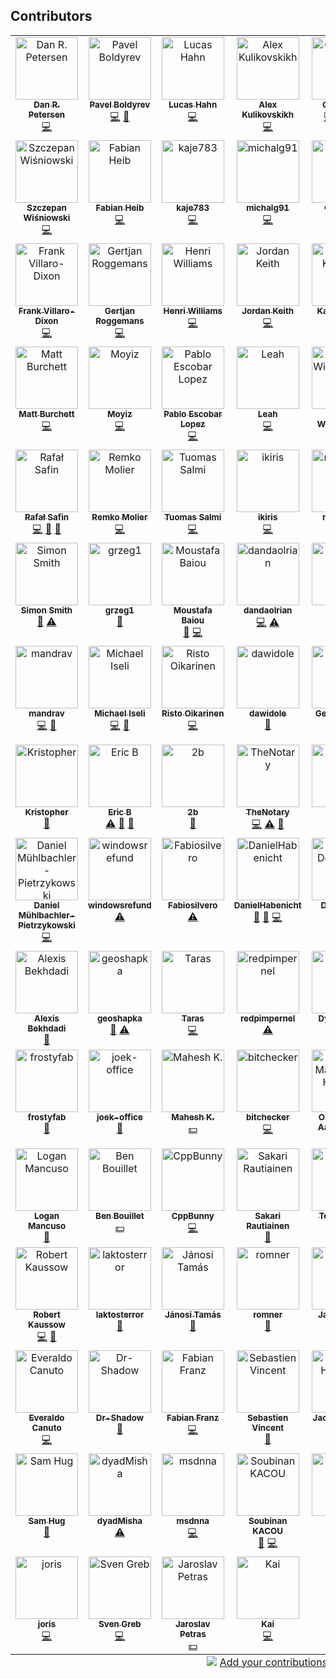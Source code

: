 ## Contributors

<!-- ALL-CONTRIBUTORS-LIST:START - Do not remove or modify this section -->
<!-- prettier-ignore-start -->
<!-- markdownlint-disable -->
<table>
  <tbody>
    <tr>
      <td align="center" valign="top" width="14.28%"><a href="https://danitso.com/"><img src="https://avatars.githubusercontent.com/u/7096448?v=4?s=100" width="100px;" alt="Dan R. Petersen"/><br /><sub><b>Dan R. Petersen</b></sub></a><br /><a href="https://github.com/bpg/terraform-provider-proxmox/commits?author=danitso-dp" title="Code">💻</a></td>
      <td align="center" valign="top" width="14.28%"><a href="https://github.com/bpg"><img src="https://avatars.githubusercontent.com/u/627562?v=4?s=100" width="100px;" alt="Pavel Boldyrev"/><br /><sub><b>Pavel Boldyrev</b></sub></a><br /><a href="https://github.com/bpg/terraform-provider-proxmox/commits?author=bpg" title="Code">💻</a> <a href="#maintenance-bpg" title="Maintenance">🚧</a></td>
      <td align="center" valign="top" width="14.28%"><a href="https://github.com/luhahn"><img src="https://avatars.githubusercontent.com/u/61747797?v=4?s=100" width="100px;" alt="Lucas Hahn"/><br /><sub><b>Lucas Hahn</b></sub></a><br /><a href="https://github.com/bpg/terraform-provider-proxmox/commits?author=luhahn" title="Code">💻</a></td>
      <td align="center" valign="top" width="14.28%"><a href="https://github.com/blz-ea"><img src="https://avatars.githubusercontent.com/u/19339605?v=4?s=100" width="100px;" alt="Alex Kulikovskikh"/><br /><sub><b>Alex Kulikovskikh</b></sub></a><br /><a href="https://github.com/bpg/terraform-provider-proxmox/commits?author=blz-ea" title="Code">💻</a></td>
      <td align="center" valign="top" width="14.28%"><a href="https://github.com/otopetrik"><img src="https://avatars.githubusercontent.com/u/972298?v=4?s=100" width="100px;" alt="Oto Petřík"/><br /><sub><b>Oto Petřík</b></sub></a><br /><a href="https://github.com/bpg/terraform-provider-proxmox/commits?author=otopetrik" title="Code">💻</a> <a href="#question-otopetrik" title="Answering Questions">💬</a> <a href="https://github.com/bpg/terraform-provider-proxmox/issues?q=author%3Aotopetrik" title="Bug reports">🐛</a> <a href="https://github.com/bpg/terraform-provider-proxmox/commits?author=otopetrik" title="Documentation">📖</a></td>
      <td align="center" valign="top" width="14.28%"><a href="https://www.patreon.com/boik"><img src="https://avatars.githubusercontent.com/u/6451933?v=4?s=100" width="100px;" alt="Boik"/><br /><sub><b>Boik</b></sub></a><br /><a href="https://github.com/bpg/terraform-provider-proxmox/commits?author=qazbnm456" title="Code">💻</a></td>
      <td align="center" valign="top" width="14.28%"><a href="https://github.com/abdo-farag"><img src="https://avatars.githubusercontent.com/u/10170837?v=4?s=100" width="100px;" alt="Abdelfadeel Farag"/><br /><sub><b>Abdelfadeel Farag</b></sub></a><br /><a href="https://github.com/bpg/terraform-provider-proxmox/commits?author=abdo-farag" title="Code">💻</a></td>
    </tr>
    <tr>
      <td align="center" valign="top" width="14.28%"><a href="https://github.com/kugo12"><img src="https://avatars.githubusercontent.com/u/15050771?v=4?s=100" width="100px;" alt="Szczepan Wiśniowski"/><br /><sub><b>Szczepan Wiśniowski</b></sub></a><br /><a href="https://github.com/bpg/terraform-provider-proxmox/commits?author=kugo12" title="Code">💻</a></td>
      <td align="center" valign="top" width="14.28%"><a href="https://github.com/xonvanetta"><img src="https://avatars.githubusercontent.com/u/11271952?v=4?s=100" width="100px;" alt="Fabian Heib"/><br /><sub><b>Fabian Heib</b></sub></a><br /><a href="https://github.com/bpg/terraform-provider-proxmox/commits?author=xonvanetta" title="Code">💻</a></td>
      <td align="center" valign="top" width="14.28%"><a href="https://github.com/kaje783"><img src="https://avatars.githubusercontent.com/u/120482249?v=4?s=100" width="100px;" alt="kaje783"/><br /><sub><b>kaje783</b></sub></a><br /><a href="https://github.com/bpg/terraform-provider-proxmox/commits?author=kaje783" title="Code">💻</a></td>
      <td align="center" valign="top" width="14.28%"><a href="https://github.com/michalg91"><img src="https://avatars.githubusercontent.com/u/63045346?v=4?s=100" width="100px;" alt="michalg91"/><br /><sub><b>michalg91</b></sub></a><br /><a href="https://github.com/bpg/terraform-provider-proxmox/commits?author=michalg91" title="Code">💻</a></td>
      <td align="center" valign="top" width="14.28%"><a href="https://github.com/1-cameron"><img src="https://avatars.githubusercontent.com/u/68611194?v=4?s=100" width="100px;" alt="Cameron"/><br /><sub><b>Cameron</b></sub></a><br /><a href="https://github.com/bpg/terraform-provider-proxmox/commits?author=1-cameron" title="Code">💻</a></td>
      <td align="center" valign="top" width="14.28%"><a href="https://christopherjones.us/"><img src="https://avatars.githubusercontent.com/u/115515?v=4?s=100" width="100px;" alt="Chris Jones"/><br /><sub><b>Chris Jones</b></sub></a><br /><a href="https://github.com/bpg/terraform-provider-proxmox/commits?author=magikid" title="Code">💻</a></td>
      <td align="center" valign="top" width="14.28%"><a href="https://dominik.wombacher.cc/"><img src="https://avatars.githubusercontent.com/u/16312366?v=4?s=100" width="100px;" alt="Dominik Wombacher"/><br /><sub><b>Dominik Wombacher</b></sub></a><br /><a href="https://github.com/bpg/terraform-provider-proxmox/commits?author=wombelix" title="Code">💻</a></td>
    </tr>
    <tr>
      <td align="center" valign="top" width="14.28%"><a href="http://frank.villaro-dixon.eu/"><img src="https://avatars.githubusercontent.com/u/17879459?v=4?s=100" width="100px;" alt="Frank Villaro-Dixon"/><br /><sub><b>Frank Villaro-Dixon</b></sub></a><br /><a href="https://github.com/bpg/terraform-provider-proxmox/commits?author=Frankkkkk" title="Code">💻</a></td>
      <td align="center" valign="top" width="14.28%"><a href="https://github.com/groggemans"><img src="https://avatars.githubusercontent.com/u/11381284?v=4?s=100" width="100px;" alt="Gertjan Roggemans"/><br /><sub><b>Gertjan Roggemans</b></sub></a><br /><a href="https://github.com/bpg/terraform-provider-proxmox/commits?author=groggemans" title="Code">💻</a></td>
      <td align="center" valign="top" width="14.28%"><a href="https://github.com/HenriAW"><img src="https://avatars.githubusercontent.com/u/24527359?v=4?s=100" width="100px;" alt="Henri Williams"/><br /><sub><b>Henri Williams</b></sub></a><br /><a href="https://github.com/bpg/terraform-provider-proxmox/commits?author=HenriAW" title="Code">💻</a></td>
      <td align="center" valign="top" width="14.28%"><a href="https://github.com/zeddD1abl0"><img src="https://avatars.githubusercontent.com/u/8335605?v=4?s=100" width="100px;" alt="Jordan Keith"/><br /><sub><b>Jordan Keith</b></sub></a><br /><a href="https://github.com/bpg/terraform-provider-proxmox/commits?author=zeddD1abl0" title="Code">💻</a></td>
      <td align="center" valign="top" width="14.28%"><a href="https://github.com/shortmann"><img src="https://avatars.githubusercontent.com/u/20142334?v=4?s=100" width="100px;" alt="Kai Kahllund"/><br /><sub><b>Kai Kahllund</b></sub></a><br /><a href="https://github.com/bpg/terraform-provider-proxmox/commits?author=shortmann" title="Code">💻</a></td>
      <td align="center" valign="top" width="14.28%"><a href="https://github.com/kevinglasson"><img src="https://avatars.githubusercontent.com/u/22187575?v=4?s=100" width="100px;" alt="Kevin"/><br /><sub><b>Kevin</b></sub></a><br /><a href="https://github.com/bpg/terraform-provider-proxmox/commits?author=kevinglasson" title="Code">💻</a></td>
      <td align="center" valign="top" width="14.28%"><a href="https://github.com/krzysztof-magosa"><img src="https://avatars.githubusercontent.com/u/6112411?v=4?s=100" width="100px;" alt="Krzysztof Magosa"/><br /><sub><b>Krzysztof Magosa</b></sub></a><br /><a href="https://github.com/bpg/terraform-provider-proxmox/commits?author=krzysztof-magosa" title="Code">💻</a></td>
    </tr>
    <tr>
      <td align="center" valign="top" width="14.28%"><a href="https://burchett.dev/"><img src="https://avatars.githubusercontent.com/u/783042?v=4?s=100" width="100px;" alt="Matt Burchett"/><br /><sub><b>Matt Burchett</b></sub></a><br /><a href="https://github.com/bpg/terraform-provider-proxmox/commits?author=mattburchett" title="Code">💻</a></td>
      <td align="center" valign="top" width="14.28%"><a href="https://github.com/moyiz"><img src="https://avatars.githubusercontent.com/u/8603313?v=4?s=100" width="100px;" alt="Moyiz"/><br /><sub><b>Moyiz</b></sub></a><br /><a href="https://github.com/bpg/terraform-provider-proxmox/commits?author=moyiz" title="Code">💻</a></td>
      <td align="center" valign="top" width="14.28%"><a href="https://github.com/pescobar"><img src="https://avatars.githubusercontent.com/u/103797?v=4?s=100" width="100px;" alt="Pablo Escobar Lopez"/><br /><sub><b>Pablo Escobar Lopez</b></sub></a><br /><a href="https://github.com/bpg/terraform-provider-proxmox/commits?author=pescobar" title="Code">💻</a></td>
      <td align="center" valign="top" width="14.28%"><a href="https://hrmny.sh/"><img src="https://avatars.githubusercontent.com/u/8845940?v=4?s=100" width="100px;" alt="Leah"/><br /><sub><b>Leah</b></sub></a><br /><a href="https://github.com/bpg/terraform-provider-proxmox/commits?author=ForsakenHarmony" title="Code">💻</a></td>
      <td align="center" valign="top" width="14.28%"><a href="https://github.com/wbpascal"><img src="https://avatars.githubusercontent.com/u/9532590?v=4?s=100" width="100px;" alt="Pascal Wiedenbeck"/><br /><sub><b>Pascal Wiedenbeck</b></sub></a><br /><a href="https://github.com/bpg/terraform-provider-proxmox/commits?author=wbpascal" title="Code">💻</a></td>
      <td align="center" valign="top" width="14.28%"><a href="https://github.com/Patricol"><img src="https://avatars.githubusercontent.com/u/13428020?v=4?s=100" width="100px;" alt="Patrick Collins"/><br /><sub><b>Patrick Collins</b></sub></a><br /><a href="https://github.com/bpg/terraform-provider-proxmox/commits?author=Patricol" title="Code">💻</a></td>
      <td align="center" valign="top" width="14.28%"><a href="https://prajwal-portfolio.netlify.app/"><img src="https://avatars.githubusercontent.com/u/48290911?v=4?s=100" width="100px;" alt="Prajwal"/><br /><sub><b>Prajwal</b></sub></a><br /><a href="https://github.com/bpg/terraform-provider-proxmox/commits?author=PrajwalBorkar" title="Code">💻</a></td>
    </tr>
    <tr>
      <td align="center" valign="top" width="14.28%"><a href="https://github.com/rafsaf"><img src="https://avatars.githubusercontent.com/u/51059348?v=4?s=100" width="100px;" alt="Rafał Safin"/><br /><sub><b>Rafał Safin</b></sub></a><br /><a href="https://github.com/bpg/terraform-provider-proxmox/commits?author=rafsaf" title="Code">💻</a> <a href="https://github.com/bpg/terraform-provider-proxmox/commits?author=rafsaf" title="Documentation">📖</a> <a href="#ideas-rafsaf" title="Ideas, Planning, & Feedback">🤔</a></td>
      <td align="center" valign="top" width="14.28%"><a href="https://github.com/RemkoMolier"><img src="https://avatars.githubusercontent.com/u/16520301?v=4?s=100" width="100px;" alt="Remko Molier"/><br /><sub><b>Remko Molier</b></sub></a><br /><a href="https://github.com/bpg/terraform-provider-proxmox/commits?author=RemkoMolier" title="Code">💻</a></td>
      <td align="center" valign="top" width="14.28%"><a href="http://www.tuomassalmi.com/"><img src="https://avatars.githubusercontent.com/u/3398165?v=4?s=100" width="100px;" alt="Tuomas Salmi"/><br /><sub><b>Tuomas Salmi</b></sub></a><br /><a href="https://github.com/bpg/terraform-provider-proxmox/commits?author=Tumetsu" title="Code">💻</a></td>
      <td align="center" valign="top" width="14.28%"><a href="https://github.com/ikiris"><img src="https://avatars.githubusercontent.com/u/4852950?v=4?s=100" width="100px;" alt="ikiris"/><br /><sub><b>ikiris</b></sub></a><br /><a href="https://github.com/bpg/terraform-provider-proxmox/commits?author=ikiris" title="Code">💻</a></td>
      <td align="center" valign="top" width="14.28%"><a href="https://github.com/mleone87"><img src="https://avatars.githubusercontent.com/u/807457?v=4?s=100" width="100px;" alt="mleone87"/><br /><sub><b>mleone87</b></sub></a><br /><a href="https://github.com/bpg/terraform-provider-proxmox/commits?author=mleone87" title="Code">💻</a></td>
      <td align="center" valign="top" width="14.28%"><a href="https://thiscute.world/en/"><img src="https://avatars.githubusercontent.com/u/22363274?v=4?s=100" width="100px;" alt="Ryan Yin"/><br /><sub><b>Ryan Yin</b></sub></a><br /><a href="https://github.com/bpg/terraform-provider-proxmox/commits?author=ryan4yin" title="Code">💻</a></td>
      <td align="center" valign="top" width="14.28%"><a href="https://github.com/zoop-btc"><img src="https://avatars.githubusercontent.com/u/101409458?v=4?s=100" width="100px;" alt="zoop"/><br /><sub><b>zoop</b></sub></a><br /><a href="https://github.com/bpg/terraform-provider-proxmox/commits?author=zoop-btc" title="Code">💻</a></td>
    </tr>
    <tr>
      <td align="center" valign="top" width="14.28%"><a href="https://www.si458.co.uk"><img src="https://avatars.githubusercontent.com/u/765314?v=4?s=100" width="100px;" alt="Simon Smith"/><br /><sub><b>Simon Smith</b></sub></a><br /><a href="https://github.com/bpg/terraform-provider-proxmox/issues?q=author%3Asi458" title="Bug reports">🐛</a> <a href="https://github.com/bpg/terraform-provider-proxmox/commits?author=si458" title="Tests">⚠️</a></td>
      <td align="center" valign="top" width="14.28%"><a href="https://github.com/grzeg1"><img src="https://avatars.githubusercontent.com/u/8179857?v=4?s=100" width="100px;" alt="grzeg1"/><br /><sub><b>grzeg1</b></sub></a><br /><a href="https://github.com/bpg/terraform-provider-proxmox/issues?q=author%3Agrzeg1" title="Bug reports">🐛</a></td>
      <td align="center" valign="top" width="14.28%"><a href="https://github.com/moustafab"><img src="https://avatars.githubusercontent.com/u/27738648?v=4?s=100" width="100px;" alt="Moustafa Baiou"/><br /><sub><b>Moustafa Baiou</b></sub></a><br /><a href="https://github.com/bpg/terraform-provider-proxmox/issues?q=author%3Amoustafab" title="Bug reports">🐛</a> <a href="https://github.com/bpg/terraform-provider-proxmox/commits?author=moustafab" title="Code">💻</a></td>
      <td align="center" valign="top" width="14.28%"><a href="https://github.com/dandaolrian"><img src="https://avatars.githubusercontent.com/u/86479955?v=4?s=100" width="100px;" alt="dandaolrian"/><br /><sub><b>dandaolrian</b></sub></a><br /><a href="https://github.com/bpg/terraform-provider-proxmox/commits?author=dandaolrian" title="Code">💻</a> <a href="https://github.com/bpg/terraform-provider-proxmox/commits?author=dandaolrian" title="Tests">⚠️</a></td>
      <td align="center" valign="top" width="14.28%"><a href="https://github.com/yoshikakbudto"><img src="https://avatars.githubusercontent.com/u/10331946?v=4?s=100" width="100px;" alt="Dmitry"/><br /><sub><b>Dmitry</b></sub></a><br /><a href="https://github.com/bpg/terraform-provider-proxmox/issues?q=author%3Ayoshikakbudto" title="Bug reports">🐛</a></td>
      <td align="center" valign="top" width="14.28%"><a href="https://michael.franzl.name"><img src="https://avatars.githubusercontent.com/u/72123?v=4?s=100" width="100px;" alt="Michael Franzl"/><br /><sub><b>Michael Franzl</b></sub></a><br /><a href="https://github.com/bpg/terraform-provider-proxmox/issues?q=author%3Amichaelfranzl" title="Bug reports">🐛</a> <a href="https://github.com/bpg/terraform-provider-proxmox/commits?author=michaelfranzl" title="Code">💻</a> <a href="https://github.com/bpg/terraform-provider-proxmox/commits?author=michaelfranzl" title="Tests">⚠️</a></td>
      <td align="center" valign="top" width="14.28%"><a href="http://www.ebenoit.info"><img src="https://avatars.githubusercontent.com/u/1409844?v=4?s=100" width="100px;" alt="Emmanuel Benoît"/><br /><sub><b>Emmanuel Benoît</b></sub></a><br /><a href="https://github.com/bpg/terraform-provider-proxmox/commits?author=tseeker" title="Code">💻</a> <a href="https://github.com/bpg/terraform-provider-proxmox/issues?q=author%3Atseeker" title="Bug reports">🐛</a> <a href="https://github.com/bpg/terraform-provider-proxmox/commits?author=tseeker" title="Tests">⚠️</a></td>
    </tr>
    <tr>
      <td align="center" valign="top" width="14.28%"><a href="https://github.com/mandrav"><img src="https://avatars.githubusercontent.com/u/1273530?v=4?s=100" width="100px;" alt="mandrav"/><br /><sub><b>mandrav</b></sub></a><br /><a href="https://github.com/bpg/terraform-provider-proxmox/commits?author=mandrav" title="Code">💻</a> <a href="https://github.com/bpg/terraform-provider-proxmox/issues?q=author%3Amandrav" title="Bug reports">🐛</a></td>
      <td align="center" valign="top" width="14.28%"><a href="https://github.com/michaelze"><img src="https://avatars.githubusercontent.com/u/673902?v=4?s=100" width="100px;" alt="Michael Iseli"/><br /><sub><b>Michael Iseli</b></sub></a><br /><a href="https://github.com/bpg/terraform-provider-proxmox/commits?author=michaelze" title="Code">💻</a> <a href="https://github.com/bpg/terraform-provider-proxmox/issues?q=author%3Amichaelze" title="Bug reports">🐛</a></td>
      <td align="center" valign="top" width="14.28%"><a href="https://github.com/zharalim"><img src="https://avatars.githubusercontent.com/u/1004061?v=4?s=100" width="100px;" alt="Risto Oikarinen"/><br /><sub><b>Risto Oikarinen</b></sub></a><br /><a href="https://github.com/bpg/terraform-provider-proxmox/commits?author=zharalim" title="Code">💻</a></td>
      <td align="center" valign="top" width="14.28%"><a href="https://github.com/dawidole"><img src="https://avatars.githubusercontent.com/u/37155335?v=4?s=100" width="100px;" alt="dawidole"/><br /><sub><b>dawidole</b></sub></a><br /><a href="https://github.com/bpg/terraform-provider-proxmox/issues?q=author%3Adawidole" title="Bug reports">🐛</a></td>
      <td align="center" valign="top" width="14.28%"><a href="http://www.krupa.me.uk/"><img src="https://avatars.githubusercontent.com/u/5756726?v=4?s=100" width="100px;" alt="Gerard Krupa"/><br /><sub><b>Gerard Krupa</b></sub></a><br /><a href="https://github.com/bpg/terraform-provider-proxmox/commits?author=GJKrupa" title="Tests">⚠️</a></td>
      <td align="center" valign="top" width="14.28%"><a href="https://simoncaron.com"><img src="https://avatars.githubusercontent.com/u/8635747?v=4?s=100" width="100px;" alt="Simon Caron"/><br /><sub><b>Simon Caron</b></sub></a><br /><a href="https://github.com/bpg/terraform-provider-proxmox/commits?author=simoncaron" title="Code">💻</a></td>
      <td align="center" valign="top" width="14.28%"><a href="https://github.com/ishioni"><img src="https://avatars.githubusercontent.com/u/50323052?v=4?s=100" width="100px;" alt="Piotr Maksymiuk"/><br /><sub><b>Piotr Maksymiuk</b></sub></a><br /><a href="https://github.com/bpg/terraform-provider-proxmox/issues?q=author%3Aishioni" title="Bug reports">🐛</a></td>
    </tr>
    <tr>
      <td align="center" valign="top" width="14.28%"><a href="https://github.com/0xinterface"><img src="https://avatars.githubusercontent.com/u/890207?v=4?s=100" width="100px;" alt="Kristopher"/><br /><sub><b>Kristopher</b></sub></a><br /><a href="#ideas-0xinterface" title="Ideas, Planning, & Feedback">🤔</a></td>
      <td align="center" valign="top" width="14.28%"><a href="https://github.com/mritalian"><img src="https://avatars.githubusercontent.com/u/15789014?v=4?s=100" width="100px;" alt="Eric B"/><br /><sub><b>Eric B</b></sub></a><br /><a href="https://github.com/bpg/terraform-provider-proxmox/commits?author=mritalian" title="Tests">⚠️</a> <a href="https://github.com/bpg/terraform-provider-proxmox/commits?author=mritalian" title="Documentation">📖</a> <a href="https://github.com/bpg/terraform-provider-proxmox/issues?q=author%3Amritalian" title="Bug reports">🐛</a></td>
      <td align="center" valign="top" width="14.28%"><a href="https://github.com/2b"><img src="https://avatars.githubusercontent.com/u/829041?v=4?s=100" width="100px;" alt="2b"/><br /><sub><b>2b</b></sub></a><br /><a href="https://github.com/bpg/terraform-provider-proxmox/issues?q=author%3A2b" title="Bug reports">🐛</a></td>
      <td align="center" valign="top" width="14.28%"><a href="https://github.com/TheNotary"><img src="https://avatars.githubusercontent.com/u/799247?v=4?s=100" width="100px;" alt="TheNotary"/><br /><sub><b>TheNotary</b></sub></a><br /><a href="https://github.com/bpg/terraform-provider-proxmox/commits?author=TheNotary" title="Code">💻</a> <a href="https://github.com/bpg/terraform-provider-proxmox/commits?author=TheNotary" title="Tests">⚠️</a> <a href="https://github.com/bpg/terraform-provider-proxmox/commits?author=TheNotary" title="Documentation">📖</a></td>
      <td align="center" valign="top" width="14.28%"><a href="https://github.com/zamrih"><img src="https://avatars.githubusercontent.com/u/1061718?v=4?s=100" width="100px;" alt="zamrih"/><br /><sub><b>zamrih</b></sub></a><br /><a href="https://github.com/bpg/terraform-provider-proxmox/issues?q=author%3Azamrih" title="Bug reports">🐛</a> <a href="https://github.com/bpg/terraform-provider-proxmox/commits?author=zamrih" title="Code">💻</a></td>
      <td align="center" valign="top" width="14.28%"><a href="https://github.com/ratiborusx"><img src="https://avatars.githubusercontent.com/u/123507924?v=4?s=100" width="100px;" alt="Ratiborus"/><br /><sub><b>Ratiborus</b></sub></a><br /><a href="https://github.com/bpg/terraform-provider-proxmox/issues?q=author%3Aratiborusx" title="Bug reports">🐛</a> <a href="https://github.com/bpg/terraform-provider-proxmox/commits?author=ratiborusx" title="Tests">⚠️</a></td>
      <td align="center" valign="top" width="14.28%"><a href="https://github.com/skleinjung"><img src="https://avatars.githubusercontent.com/u/17599474?v=4?s=100" width="100px;" alt="Sean Kleinjung"/><br /><sub><b>Sean Kleinjung</b></sub></a><br /><a href="https://github.com/bpg/terraform-provider-proxmox/issues?q=author%3Askleinjung" title="Bug reports">🐛</a> <a href="#financial-skleinjung" title="Financial">💵</a></td>
    </tr>
    <tr>
      <td align="center" valign="top" width="14.28%"><a href="https://github.com/muhlba91"><img src="https://avatars.githubusercontent.com/u/653739?v=4?s=100" width="100px;" alt="Daniel Mühlbachler-Pietrzykowski"/><br /><sub><b>Daniel Mühlbachler-Pietrzykowski</b></sub></a><br /><a href="https://github.com/bpg/terraform-provider-proxmox/commits?author=muhlba91" title="Code">💻</a></td>
      <td align="center" valign="top" width="14.28%"><a href="https://github.com/windowsrefund"><img src="https://avatars.githubusercontent.com/u/512222?v=4?s=100" width="100px;" alt="windowsrefund"/><br /><sub><b>windowsrefund</b></sub></a><br /><a href="https://github.com/bpg/terraform-provider-proxmox/commits?author=windowsrefund" title="Tests">⚠️</a></td>
      <td align="center" valign="top" width="14.28%"><a href="https://github.com/Fabiosilvero"><img src="https://avatars.githubusercontent.com/u/22865938?v=4?s=100" width="100px;" alt="Fabiosilvero"/><br /><sub><b>Fabiosilvero</b></sub></a><br /><a href="https://github.com/bpg/terraform-provider-proxmox/commits?author=Fabiosilvero" title="Tests">⚠️</a></td>
      <td align="center" valign="top" width="14.28%"><a href="https://danielhabenicht.github.io/"><img src="https://avatars.githubusercontent.com/u/13590797?v=4?s=100" width="100px;" alt="DanielHabenicht"/><br /><sub><b>DanielHabenicht</b></sub></a><br /><a href="https://github.com/bpg/terraform-provider-proxmox/issues?q=author%3ADanielHabenicht" title="Bug reports">🐛</a> <a href="https://github.com/bpg/terraform-provider-proxmox/commits?author=DanielHabenicht" title="Documentation">📖</a> <a href="https://github.com/bpg/terraform-provider-proxmox/commits?author=DanielHabenicht" title="Code">💻</a></td>
      <td align="center" valign="top" width="14.28%"><a href="https://github.com/dark-vex"><img src="https://avatars.githubusercontent.com/u/2905124?v=4?s=100" width="100px;" alt="Daniele De Lorenzi"/><br /><sub><b>Daniele De Lorenzi</b></sub></a><br /><a href="https://github.com/bpg/terraform-provider-proxmox/commits?author=dark-vex" title="Code">💻</a></td>
      <td align="center" valign="top" width="14.28%"><a href="http://www.simplysoft.ch"><img src="https://avatars.githubusercontent.com/u/1588210?v=4?s=100" width="100px;" alt="simplysoft"/><br /><sub><b>simplysoft</b></sub></a><br /><a href="https://github.com/bpg/terraform-provider-proxmox/commits?author=simplysoft" title="Code">💻</a></td>
      <td align="center" valign="top" width="14.28%"><a href="http://ruilopes.com"><img src="https://avatars.githubusercontent.com/u/43356?v=4?s=100" width="100px;" alt="Rui Lopes"/><br /><sub><b>Rui Lopes</b></sub></a><br /><a href="https://github.com/bpg/terraform-provider-proxmox/commits?author=rgl" title="Code">💻</a></td>
    </tr>
    <tr>
      <td align="center" valign="top" width="14.28%"><a href="https://soundcloud.com/midoriiro"><img src="https://avatars.githubusercontent.com/u/2159328?v=4?s=100" width="100px;" alt="Alexis Bekhdadi"/><br /><sub><b>Alexis Bekhdadi</b></sub></a><br /><a href="https://github.com/bpg/terraform-provider-proxmox/issues?q=author%3Amidoriiro" title="Bug reports">🐛</a></td>
      <td align="center" valign="top" width="14.28%"><a href="https://github.com/geoshapka"><img src="https://avatars.githubusercontent.com/u/32462387?v=4?s=100" width="100px;" alt="geoshapka"/><br /><sub><b>geoshapka</b></sub></a><br /><a href="https://github.com/bpg/terraform-provider-proxmox/issues?q=author%3Ageoshapka" title="Bug reports">🐛</a> <a href="https://github.com/bpg/terraform-provider-proxmox/commits?author=geoshapka" title="Tests">⚠️</a></td>
      <td align="center" valign="top" width="14.28%"><a href="https://github.com/tarik02"><img src="https://avatars.githubusercontent.com/u/12175048?v=4?s=100" width="100px;" alt="Taras"/><br /><sub><b>Taras</b></sub></a><br /><a href="https://github.com/bpg/terraform-provider-proxmox/commits?author=tarik02" title="Code">💻</a></td>
      <td align="center" valign="top" width="14.28%"><a href="https://github.com/redpimpernel"><img src="https://avatars.githubusercontent.com/u/50511476?v=4?s=100" width="100px;" alt="redpimpernel"/><br /><sub><b>redpimpernel</b></sub></a><br /><a href="https://github.com/bpg/terraform-provider-proxmox/commits?author=redpimpernel" title="Tests">⚠️</a></td>
      <td align="center" valign="top" width="14.28%"><a href="https://github.com/dylanbegin"><img src="https://avatars.githubusercontent.com/u/64234261?v=4?s=100" width="100px;" alt="Dylan Begin"/><br /><sub><b>Dylan Begin</b></sub></a><br /><a href="https://github.com/bpg/terraform-provider-proxmox/issues?q=author%3Adylanbegin" title="Bug reports">🐛</a> <a href="https://github.com/bpg/terraform-provider-proxmox/commits?author=dylanbegin" title="Tests">⚠️</a></td>
      <td align="center" valign="top" width="14.28%"><a href="https://github.com/ActualTrash"><img src="https://avatars.githubusercontent.com/u/31072505?v=4?s=100" width="100px;" alt="Chase H"/><br /><sub><b>Chase H</b></sub></a><br /><a href="https://github.com/bpg/terraform-provider-proxmox/commits?author=ActualTrash" title="Code">💻</a></td>
      <td align="center" valign="top" width="14.28%"><a href="https://github.com/zmingxie"><img src="https://avatars.githubusercontent.com/u/1136583?v=4?s=100" width="100px;" alt="Ming Xie"/><br /><sub><b>Ming Xie</b></sub></a><br /><a href="https://github.com/bpg/terraform-provider-proxmox/commits?author=zmingxie" title="Code">💻</a> <a href="https://github.com/bpg/terraform-provider-proxmox/commits?author=zmingxie" title="Documentation">📖</a></td>
    </tr>
    <tr>
      <td align="center" valign="top" width="14.28%"><a href="https://github.com/frostyfab"><img src="https://avatars.githubusercontent.com/u/140175283?v=4?s=100" width="100px;" alt="frostyfab"/><br /><sub><b>frostyfab</b></sub></a><br /><a href="https://github.com/bpg/terraform-provider-proxmox/commits?author=frostyfab" title="Documentation">📖</a></td>
      <td align="center" valign="top" width="14.28%"><a href="https://github.com/joek-office"><img src="https://avatars.githubusercontent.com/u/124031385?v=4?s=100" width="100px;" alt="joek-office"/><br /><sub><b>joek-office</b></sub></a><br /><a href="https://github.com/bpg/terraform-provider-proxmox/issues?q=author%3Ajoek-office" title="Bug reports">🐛</a></td>
      <td align="center" valign="top" width="14.28%"><a href="http://opnsrc.dev"><img src="https://avatars.githubusercontent.com/u/2036998?v=4?s=100" width="100px;" alt="Mahesh K."/><br /><sub><b>Mahesh K.</b></sub></a><br /><a href="#financial-mkopnsrc" title="Financial">💵</a></td>
      <td align="center" valign="top" width="14.28%"><a href="https://github.com/bitchecker"><img src="https://avatars.githubusercontent.com/u/11056930?v=4?s=100" width="100px;" alt="bitchecker"/><br /><sub><b>bitchecker</b></sub></a><br /><a href="https://github.com/bpg/terraform-provider-proxmox/commits?author=bitchecker" title="Code">💻</a></td>
      <td align="center" valign="top" width="14.28%"><a href="https://github.com/olemathias"><img src="https://avatars.githubusercontent.com/u/891048?v=4?s=100" width="100px;" alt="Ole Mathias Aa. Heggem"/><br /><sub><b>Ole Mathias Aa. Heggem</b></sub></a><br /><a href="https://github.com/bpg/terraform-provider-proxmox/issues?q=author%3Aolemathias" title="Bug reports">🐛</a></td>
      <td align="center" valign="top" width="14.28%"><a href="https://github.com/scibi"><img src="https://avatars.githubusercontent.com/u/703860?v=4?s=100" width="100px;" alt="scibi"/><br /><sub><b>scibi</b></sub></a><br /><a href="https://github.com/bpg/terraform-provider-proxmox/issues?q=author%3Ascibi" title="Bug reports">🐛</a> <a href="#ideas-scibi" title="Ideas, Planning, & Feedback">🤔</a></td>
      <td align="center" valign="top" width="14.28%"><a href="https://github.com/LEI"><img src="https://avatars.githubusercontent.com/u/4112243?v=4?s=100" width="100px;" alt="Guillaume"/><br /><sub><b>Guillaume</b></sub></a><br /><a href="https://github.com/bpg/terraform-provider-proxmox/commits?author=LEI" title="Code">💻</a></td>
    </tr>
    <tr>
      <td align="center" valign="top" width="14.28%"><a href="https://loganmancuso.github.io/"><img src="https://avatars.githubusercontent.com/u/18329590?v=4?s=100" width="100px;" alt="Logan Mancuso"/><br /><sub><b>Logan Mancuso</b></sub></a><br /><a href="https://github.com/bpg/terraform-provider-proxmox/issues?q=author%3Aloganmancuso" title="Bug reports">🐛</a></td>
      <td align="center" valign="top" width="14.28%"><a href="https://github.com/benbouillet"><img src="https://avatars.githubusercontent.com/u/15980664?v=4?s=100" width="100px;" alt="Ben Bouillet"/><br /><sub><b>Ben Bouillet</b></sub></a><br /><a href="#financial-benbouillet" title="Financial">💵</a></td>
      <td align="center" valign="top" width="14.28%"><a href="https://github.com/CppBunny"><img src="https://avatars.githubusercontent.com/u/7388307?v=4?s=100" width="100px;" alt="CppBunny"/><br /><sub><b>CppBunny</b></sub></a><br /><a href="https://github.com/bpg/terraform-provider-proxmox/commits?author=CppBunny" title="Code">💻</a></td>
      <td align="center" valign="top" width="14.28%"><a href="https://github.com/srautiai"><img src="https://avatars.githubusercontent.com/u/1098080?v=4?s=100" width="100px;" alt="Sakari Rautiainen"/><br /><sub><b>Sakari Rautiainen</b></sub></a><br /><a href="https://github.com/bpg/terraform-provider-proxmox/issues?q=author%3Asrautiai" title="Bug reports">🐛</a></td>
      <td align="center" valign="top" width="14.28%"><a href="http://tomstok.es"><img src="https://avatars.githubusercontent.com/u/1216926?v=4?s=100" width="100px;" alt="Tom Stokes"/><br /><sub><b>Tom Stokes</b></sub></a><br /><a href="https://github.com/bpg/terraform-provider-proxmox/commits?author=tomstokes" title="Documentation">📖</a></td>
      <td align="center" valign="top" width="14.28%"><a href="https://github.com/jkossis"><img src="https://avatars.githubusercontent.com/u/1247832?v=4?s=100" width="100px;" alt="Jason Kossis"/><br /><sub><b>Jason Kossis</b></sub></a><br /><a href="https://github.com/bpg/terraform-provider-proxmox/commits?author=jkossis" title="Code">💻</a></td>
      <td align="center" valign="top" width="14.28%"><a href="https://github.com/lfelicetti-softatnet"><img src="https://avatars.githubusercontent.com/u/138860955?v=4?s=100" width="100px;" alt="lfelicetti-softatnet"/><br /><sub><b>lfelicetti-softatnet</b></sub></a><br /><a href="https://github.com/bpg/terraform-provider-proxmox/issues?q=author%3Alfelicetti-softatnet" title="Bug reports">🐛</a></td>
    </tr>
    <tr>
      <td align="center" valign="top" width="14.28%"><a href="https://thegeeklab.de"><img src="https://avatars.githubusercontent.com/u/3391958?v=4?s=100" width="100px;" alt="Robert Kaussow"/><br /><sub><b>Robert Kaussow</b></sub></a><br /><a href="https://github.com/bpg/terraform-provider-proxmox/commits?author=xoxys" title="Code">💻</a> <a href="#ideas-xoxys" title="Ideas, Planning, & Feedback">🤔</a></td>
      <td align="center" valign="top" width="14.28%"><a href="https://github.com/laktosterror"><img src="https://avatars.githubusercontent.com/u/55037659?v=4?s=100" width="100px;" alt="laktosterror"/><br /><sub><b>laktosterror</b></sub></a><br /><a href="#ideas-laktosterror" title="Ideas, Planning, & Feedback">🤔</a></td>
      <td align="center" valign="top" width="14.28%"><a href="https://github.com/jtamas96"><img src="https://avatars.githubusercontent.com/u/25171705?v=4?s=100" width="100px;" alt="Jánosi Tamás"/><br /><sub><b>Jánosi Tamás</b></sub></a><br /><a href="https://github.com/bpg/terraform-provider-proxmox/issues?q=author%3Ajtamas96" title="Bug reports">🐛</a></td>
      <td align="center" valign="top" width="14.28%"><a href="https://starless.one"><img src="https://avatars.githubusercontent.com/u/41077433?v=4?s=100" width="100px;" alt="romner"/><br /><sub><b>romner</b></sub></a><br /><a href="https://github.com/bpg/terraform-provider-proxmox/issues?q=author%3Aromner-set" title="Bug reports">🐛</a></td>
      <td align="center" valign="top" width="14.28%"><a href="https://jayden-lind.github.io"><img src="https://avatars.githubusercontent.com/u/70465314?v=4?s=100" width="100px;" alt="Jayden Lind"/><br /><sub><b>Jayden Lind</b></sub></a><br /><a href="https://github.com/bpg/terraform-provider-proxmox/commits?author=Jayden-Lind" title="Code">💻</a></td>
      <td align="center" valign="top" width="14.28%"><a href="https://github.com/Eusebius1920"><img src="https://avatars.githubusercontent.com/u/8429638?v=4?s=100" width="100px;" alt="Eusebius1920"/><br /><sub><b>Eusebius1920</b></sub></a><br /><a href="https://github.com/bpg/terraform-provider-proxmox/issues?q=author%3AEusebius1920" title="Bug reports">🐛</a> <a href="https://github.com/bpg/terraform-provider-proxmox/commits?author=Eusebius1920" title="Documentation">📖</a></td>
      <td align="center" valign="top" width="14.28%"><a href="https://github.com/kvangent"><img src="https://avatars.githubusercontent.com/u/10712294?v=4?s=100" width="100px;" alt="kvangent"/><br /><sub><b>kvangent</b></sub></a><br /><a href="https://github.com/bpg/terraform-provider-proxmox/issues?q=author%3Akvangent" title="Bug reports">🐛</a> <a href="https://github.com/bpg/terraform-provider-proxmox/commits?author=kvangent" title="Tests">⚠️</a></td>
    </tr>
    <tr>
      <td align="center" valign="top" width="14.28%"><a href="https://github.com/ecanuto"><img src="https://avatars.githubusercontent.com/u/55260?v=4?s=100" width="100px;" alt="Everaldo Canuto"/><br /><sub><b>Everaldo Canuto</b></sub></a><br /><a href="https://github.com/bpg/terraform-provider-proxmox/commits?author=ecanuto" title="Code">💻</a></td>
      <td align="center" valign="top" width="14.28%"><a href="https://github.com/Dr-Shadow"><img src="https://avatars.githubusercontent.com/u/5308086?v=4?s=100" width="100px;" alt="Dr-Shadow"/><br /><sub><b>Dr-Shadow</b></sub></a><br /><a href="https://github.com/bpg/terraform-provider-proxmox/issues?q=author%3ADr-Shadow" title="Bug reports">🐛</a></td>
      <td align="center" valign="top" width="14.28%"><a href="https://github.com/FabFaeb"><img src="https://avatars.githubusercontent.com/u/10672940?v=4?s=100" width="100px;" alt="Fabian Franz"/><br /><sub><b>Fabian Franz</b></sub></a><br /><a href="https://github.com/bpg/terraform-provider-proxmox/commits?author=FabFaeb" title="Code">💻</a></td>
      <td align="center" valign="top" width="14.28%"><a href="https://github.com/s-vincent"><img src="https://avatars.githubusercontent.com/u/745464?v=4?s=100" width="100px;" alt="Sebastien Vincent"/><br /><sub><b>Sebastien Vincent</b></sub></a><br /><a href="https://github.com/bpg/terraform-provider-proxmox/issues?q=author%3As-vincent" title="Bug reports">🐛</a></td>
      <td align="center" valign="top" width="14.28%"><a href="https://github.com/jackhodgkiss"><img src="https://avatars.githubusercontent.com/u/52131498?v=4?s=100" width="100px;" alt="Jack Hodgkiss"/><br /><sub><b>Jack Hodgkiss</b></sub></a><br /><a href="https://github.com/bpg/terraform-provider-proxmox/commits?author=jackhodgkiss" title="Code">💻</a></td>
      <td align="center" valign="top" width="14.28%"><a href="https://github.com/marvkos"><img src="https://avatars.githubusercontent.com/u/87067609?v=4?s=100" width="100px;" alt="marvkos"/><br /><sub><b>marvkos</b></sub></a><br /><a href="https://github.com/bpg/terraform-provider-proxmox/commits?author=marvkos" title="Code">💻</a></td>
      <td align="center" valign="top" width="14.28%"><a href="https://github.com/Koloss5421"><img src="https://avatars.githubusercontent.com/u/26049477?v=4?s=100" width="100px;" alt="Koloss5421"/><br /><sub><b>Koloss5421</b></sub></a><br /><a href="https://github.com/bpg/terraform-provider-proxmox/commits?author=Koloss5421" title="Code">💻</a></td>
    </tr>
    <tr>
      <td align="center" valign="top" width="14.28%"><a href="https://sa.m-h.ug/"><img src="https://avatars.githubusercontent.com/u/171470?v=4?s=100" width="100px;" alt="Sam Hug"/><br /><sub><b>Sam Hug</b></sub></a><br /><a href="https://github.com/bpg/terraform-provider-proxmox/commits?author=samhug" title="Documentation">📖</a></td>
      <td align="center" valign="top" width="14.28%"><a href="https://github.com/dyadMisha"><img src="https://avatars.githubusercontent.com/u/37950256?v=4?s=100" width="100px;" alt="dyadMisha"/><br /><sub><b>dyadMisha</b></sub></a><br /><a href="https://github.com/bpg/terraform-provider-proxmox/commits?author=dyadMisha" title="Tests">⚠️</a></td>
      <td align="center" valign="top" width="14.28%"><a href="https://github.com/msdnna"><img src="https://avatars.githubusercontent.com/u/11697271?v=4?s=100" width="100px;" alt="msdnna"/><br /><sub><b>msdnna</b></sub></a><br /><a href="https://github.com/bpg/terraform-provider-proxmox/commits?author=msdnna" title="Code">💻</a></td>
      <td align="center" valign="top" width="14.28%"><a href="https://github.com/soubinan"><img src="https://avatars.githubusercontent.com/u/20760371?v=4?s=100" width="100px;" alt="Soubinan KACOU"/><br /><sub><b>Soubinan KACOU</b></sub></a><br /><a href="https://github.com/bpg/terraform-provider-proxmox/issues?q=author%3Asoubinan" title="Bug reports">🐛</a> <a href="https://github.com/bpg/terraform-provider-proxmox/commits?author=soubinan" title="Code">💻</a></td>
      <td align="center" valign="top" width="14.28%"><a href="https://github.com/sergelogvinov"><img src="https://avatars.githubusercontent.com/u/5407715?v=4?s=100" width="100px;" alt="Serge"/><br /><sub><b>Serge</b></sub></a><br /><a href="https://github.com/bpg/terraform-provider-proxmox/commits?author=sergelogvinov" title="Code">💻</a></td>
      <td align="center" valign="top" width="14.28%"><a href="https://github.com/batonogov"><img src="https://avatars.githubusercontent.com/u/52496117?v=4?s=100" width="100px;" alt="Fedor Batonogov"/><br /><sub><b>Fedor Batonogov</b></sub></a><br /><a href="https://github.com/bpg/terraform-provider-proxmox/issues?q=author%3Abatonogov" title="Bug reports">🐛</a></td>
      <td align="center" valign="top" width="14.28%"><a href="https://devminer.xyz"><img src="https://avatars.githubusercontent.com/u/29845135?v=4?s=100" width="100px;" alt="DevMiner"/><br /><sub><b>DevMiner</b></sub></a><br /><a href="https://github.com/bpg/terraform-provider-proxmox/commits?author=TheDevMinerTV" title="Code">💻</a></td>
    </tr>
    <tr>
      <td align="center" valign="top" width="14.28%"><a href="https://github.com/tyxieblub"><img src="https://avatars.githubusercontent.com/u/5111464?v=4?s=100" width="100px;" alt="joris"/><br /><sub><b>joris</b></sub></a><br /><a href="https://github.com/bpg/terraform-provider-proxmox/commits?author=tyxieblub" title="Code">💻</a></td>
      <td align="center" valign="top" width="14.28%"><a href="https://www.nordtheme.com"><img src="https://avatars.githubusercontent.com/u/13448100?v=4?s=100" width="100px;" alt="Sven Greb"/><br /><sub><b>Sven Greb</b></sub></a><br /><a href="https://github.com/bpg/terraform-provider-proxmox/commits?author=svengreb" title="Code">💻</a></td>
      <td align="center" valign="top" width="14.28%"><a href="https://github.com/niektoniekde"><img src="https://avatars.githubusercontent.com/u/271951?v=4?s=100" width="100px;" alt="Jaroslav Petras"/><br /><sub><b>Jaroslav Petras</b></sub></a><br /><a href="#financial-niektoniekde" title="Financial">💵</a></td>
      <td align="center" valign="top" width="14.28%"><a href="http://nankeen.me"><img src="https://avatars.githubusercontent.com/u/6895854?v=4?s=100" width="100px;" alt="Kai"/><br /><sub><b>Kai</b></sub></a><br /><a href="https://github.com/bpg/terraform-provider-proxmox/commits?author=nankeen" title="Code">💻</a></td>
    </tr>
  </tbody>
  <tfoot>
    <tr>
      <td align="center" size="13px" colspan="7">
        <img src="https://raw.githubusercontent.com/all-contributors/all-contributors-cli/1b8533af435da9854653492b1327a23a4dbd0a10/assets/logo-small.svg">
          <a href="https://all-contributors.js.org/docs/en/bot/usage">Add your contributions</a>
        </img>
      </td>
    </tr>
  </tfoot>
</table>

<!-- markdownlint-restore -->
<!-- prettier-ignore-end -->

<!-- ALL-CONTRIBUTORS-LIST:END -->
